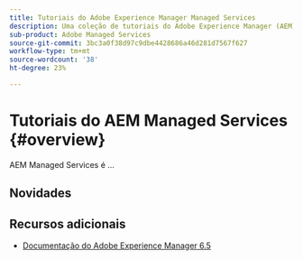 ```yaml
---
title: Tutoriais do Adobe Experience Manager Managed Services
description: Uma coleção de tutoriais do Adobe Experience Manager (AEM) Managed Services
sub-product: Adobe Managed Services
source-git-commit: 3bc3a0f38d97c9dbe4428686a46d281d7567f627
workflow-type: tm+mt
source-wordcount: '38'
ht-degree: 23%

---
```


# Tutoriais do AEM Managed Services {#overview}

AEM Managed Services é ...

<div id="whats-new-section">

## Novidades

</div>

<div id="recs-overview-body-1"></div>
<div id="recs-overview-body-2"></div>
<div id="recs-overview-body-3"></div>
<div id="recs-overview-body-4"></div>
<div id="recs-overview-body-5"></div>
<div id="recs-overview-body-6"></div>

<div id="staff-picks-section">


## Recursos adicionais

* [Documentação do Adobe Experience Manager 6.5](https://experienceleague.adobe.com/docs/experience-manager-65.html?lang=pt-BR)
